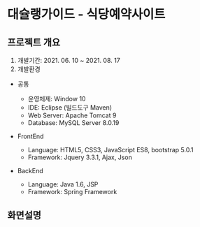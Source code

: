# 대슐랭가이드 - 식당예약사이트
## 프로젝트 개요
1. 개발기간: 2021. 06. 10 ~ 2021. 08. 17
2. 개발환경

* 공통
  - 운영체제: Window 10
  - IDE: Eclipse (빌드도구 Maven)
  - Web Server: Apache Tomcat 9
  - Database: MySQL Server 8.0.19
  
* FrontEnd
  - Language: HTML5, CSS3, JavaScript ES8, bootstrap 5.0.1
  - Framework: Jquery 3.3.1, Ajax, Json
  
* BackEnd
  - Language: Java 1.6, JSP 
  - Framework: Spring Framework

## 화면설명
